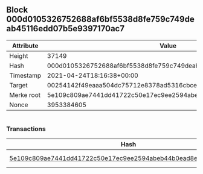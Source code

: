 ## Block 000d0105326752688af6bf5538d8fe759c749deab45116edd07b5e9397170ac7

Attribute | Value
--- | ---
Height | 37149
Hash | 000d0105326752688af6bf5538d8fe759c749deab45116edd07b5e9397170ac7
Timestamp | 2021-04-24T18:16:38+00:00
Target | 00254142f49eaaa504dc75712e8378ad5316cbcead634704b3734b6271167cc4
Merke root | 5e109c809ae7441dd41722c50e17ec9ee2594abeb44b0ead8e10fed45ccec1c2
Nonce | 3953384605

```

```

### Transactions

Hash | Amount
--- | ---
[5e109c809ae7441dd41722c50e17ec9ee2594abeb44b0ead8e10fed45ccec1c2](5e109c809ae7441dd41722c50e17ec9ee2594abeb44b0ead8e10fed45ccec1c2.md) | 10.00000000 SKEPTI 
